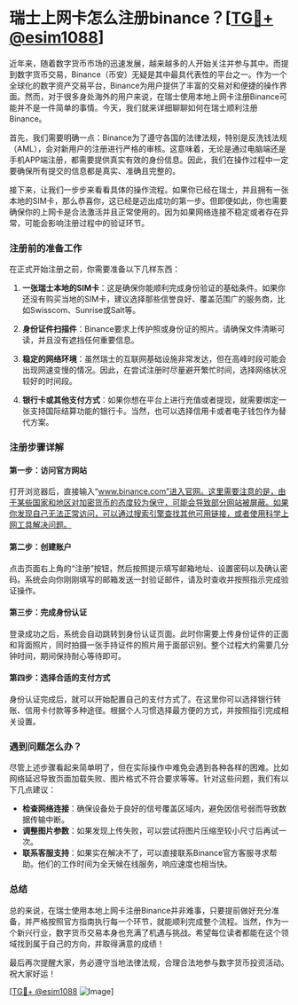 # 瑞士上网卡怎么注册binance？[[TG💪+ @esim1088](https://t.me/s/esim1088)]

近年来，随着数字货币市场的迅速发展，越来越多的人开始关注并参与其中。而提到数字货币交易，Binance（币安）无疑是其中最具代表性的平台之一。作为一个全球化的数字资产交易平台，Binance为用户提供了丰富的交易对和便捷的操作界面。然而，对于很多身处海外的用户来说，在瑞士使用本地上网卡注册Binance可能并不是一件简单的事情。今天，我们就来详细聊聊如何在瑞士顺利注册Binance。

首先，我们需要明确一点：Binance为了遵守各国的法律法规，特别是反洗钱法规（AML），会对新用户的注册进行严格的审核。这意味着，无论是通过电脑端还是手机APP端注册，都需要提供真实有效的身份信息。因此，我们在操作过程中一定要确保所有提交的信息都是真实、准确且完整的。

接下来，让我们一步步来看看具体的操作流程。如果你已经在瑞士，并且拥有一张本地的SIM卡，那么恭喜你，这已经是迈出成功的第一步。但即便如此，你也需要确保你的上网卡是合法激活并且正常使用的。因为如果网络连接不稳定或者存在异常，可能会影响注册过程中的验证环节。

### 注册前的准备工作

在正式开始注册之前，你需要准备以下几样东西：

1. **一张瑞士本地的SIM卡**：这是确保你能顺利完成身份验证的基础条件。如果你还没有购买当地的SIM卡，建议选择那些信誉良好、覆盖范围广的服务商，比如Swisscom、Sunrise或Salt等。
   
2. **身份证件扫描件**：Binance要求上传护照或身份证的照片。请确保文件清晰可读，并且没有遮挡任何重要信息。

3. **稳定的网络环境**：虽然瑞士的互联网基础设施非常发达，但在高峰时段可能会出现网速变慢的情况。因此，在尝试注册时尽量避开繁忙时间，选择网络状况较好的时间段。

4. **银行卡或其他支付方式**：如果你想在平台上进行充值或者提现，就需要绑定一张支持国际结算功能的银行卡。当然，也可以选择信用卡或者电子钱包作为替代方案。

### 注册步骤详解

#### 第一步：访问官方网站
打开浏览器后，直接输入“www.binance.com”进入官网。这里需要注意的是，由于某些国家和地区对加密货币的态度较为保守，可能会导致部分网站被屏蔽。如果你发现自己无法正常访问，可以通过搜索引擎查找其他可用链接，或者使用科学上网工具解决问题。

#### 第二步：创建账户
点击页面右上角的“注册”按钮，然后按照提示填写邮箱地址、设置密码以及确认密码。系统会向你刚刚填写的邮箱发送一封验证邮件，请及时查收并按照指示完成验证操作。

#### 第三步：完成身份认证
登录成功之后，系统会自动跳转到身份认证页面。此时你需要上传身份证件的正面和背面照片，同时拍摄一张手持证件的照片用于面部识别。整个过程大约需要几分钟时间，期间保持耐心等待即可。

#### 第四步：选择合适的支付方式
身份认证完成后，就可以开始配置自己的支付方式了。在这里你可以选择银行转账、信用卡付款等多种途径。根据个人习惯选择最方便的方式，并按照指引完成相关设置。

### 遇到问题怎么办？

尽管上述步骤看起来简单明了，但在实际操作中难免会遇到各种各样的困难。比如网络延迟导致页面加载失败、图片格式不符合要求等等。针对这些问题，我们有以下几点建议：

- **检查网络连接**：确保设备处于良好的信号覆盖区域内，避免因信号弱而导致数据传输中断。
- **调整图片参数**：如果发现上传失败，可以尝试将图片压缩至较小尺寸后再试一次。
- **联系客服支持**：如果实在解决不了，可以直接联系Binance官方客服寻求帮助。他们的工作时间为全天候在线服务，响应速度也相当快。

### 总结

总的来说，在瑞士使用本地上网卡注册Binance并非难事，只要提前做好充分准备，并严格按照官方指南执行每一个环节，就能顺利完成整个流程。当然，作为一个新兴行业，数字货币交易本身也充满了机遇与挑战。希望每位读者都能在这个领域找到属于自己的方向，并取得满意的成绩！

最后再次提醒大家，务必遵守当地法律法规，合理合法地参与数字货币投资活动。祝大家好运！

[[TG💪+ @esim1088](https://t.me/s/esim1088) ![Image](https://i.postimg.cc/4NQfJmqS/Snipaste-2025-05-13-00-14-12.png)]